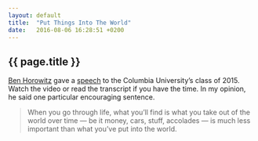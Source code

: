 ```yaml
---
layout: default
title:  "Put Things Into The World"
date:   2016-08-06 16:28:51 +0200
---
```


## {{ page.title }}

[Ben Horowitz](http://www.bhorowitz.com/about) gave a [speech](https://a16z.com/2015/05/28/some-career-advice-for-all-you-recent-graduates/)
to the Columbia University’s class of 2015.
Watch the video or read the transcript if you have the time.
In my opinion, he said one particular encouraging sentence.

> When you go through life, what you’ll find is what you take out of the world
> over time — be it money, cars, stuff, accolades — is much less important than
> what you’ve put into the world.
